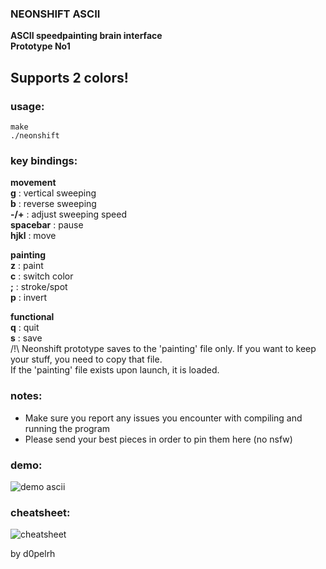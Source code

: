 ### NEONSHIFT ASCII

**ASCII speedpainting brain interface**\
**Prototype No1**

## Supports 2 colors!

### usage:

```
make
./neonshift
```

### key bindings:

**movement**\
**g** : vertical sweeping\
**b** : reverse sweeping\
**-/+** : adjust sweeping speed\
**spacebar** : pause\
**hjkl** : move

**painting**\
**z** : paint\
**c** : switch color\
**;** : stroke/spot\
**p** : invert

**functional**\
**q** : quit\
**s** : save\
/!\ Neonshift prototype saves to the 'painting' file only. If you want to keep your stuff, you need to copy that file.\
If the 'painting' file exists upon launch, it is loaded.

### notes:

- Make sure you report any issues you encounter with compiling and running the program
- Please send your best pieces in order to pin them here (no nsfw)

### demo:

![demo ascii](https://raw.githubusercontent.com/d0pelrh/neonshift/main/demo_ascii.png)

### cheatsheet:

![cheatsheet](https://raw.githubusercontent.com/d0pelrh/neonshift/main/neonshift_cheatsheet.png)

by d0pelrh
